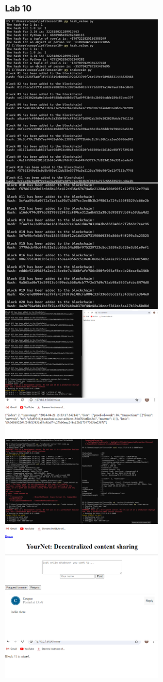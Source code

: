 # Lab 10
![](https://github.com/cfoote5/EE322/blob/main/images/lab10.png)
![](https://github.com/cfoote5/EE322/blob/main/images/lab101.png)
![](https://github.com/cfoote5/EE322/blob/main/images/lab102.png)
![](https://github.com/cfoote5/EE322/blob/main/images/lab103.png)
![](https://github.com/cfoote5/EE322/blob/main/images/lab104.png)
![](https://github.com/cfoote5/EE322/blob/main/images/lab105.png)
![](https://github.com/cfoote5/EE322/blob/main/images/lab106.png)
